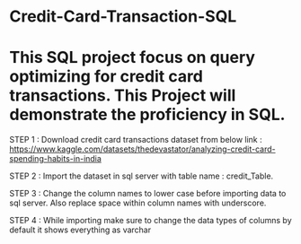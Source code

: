 # Credit-Card-Transaction-SQL
# This SQL project focus on query optimizing for credit card transactions. This Project will demonstrate the proficiency in SQL.
 
STEP 1 : Download credit card transactions dataset from below link : https://www.kaggle.com/datasets/thedevastator/analyzing-credit-card-spending-habits-in-india 

STEP 2 : Import the dataset in sql server with table name : credit_Table. 

STEP 3 : Change the column names to lower case before importing data to sql server. Also replace space within column names with underscore. 

STEP 4 : While importing make sure to change the data types of columns by default it shows everything as varchar
